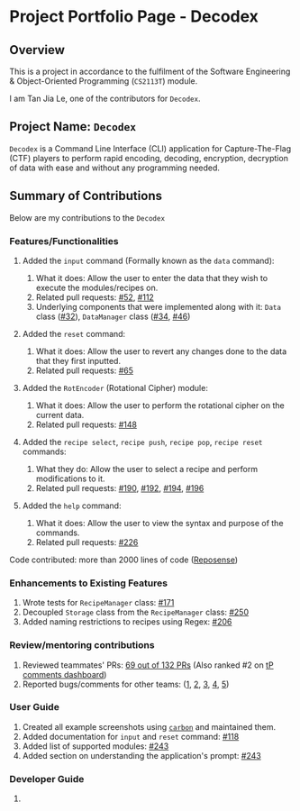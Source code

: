 # Project Portfolio Page - Decodex

## Overview

This is a project in accordance to the fulfilment of the Software Engineering & Object-Oriented Programming (`CS2113T`) module.

I am Tan Jia Le, one of the contributors for `Decodex`.

## Project Name: `Decodex`
`Decodex` is a Command Line Interface (CLI) application for Capture-The-Flag (CTF) players to perform rapid encoding, decoding, encryption, decryption of data with ease and without any programming needed.

## Summary of Contributions
Below are my contributions to the `Decodex`

### Features/Functionalities

1. Added the `input` command (Formally known as the `data` command):
   1. What it does: Allow the user to enter the data that they wish to execute the modules/recipes on.
   2. Related pull requests: [#52](https://github.com/AY2122S1-CS2113T-T10-3/tp/pull/52), [#112](https://github.com/AY2122S1-CS2113T-T10-3/tp/pull/112)
   3. Underlying components that were implemented along with it: `Data` class ([#32](https://github.com/AY2122S1-CS2113T-T10-3/tp/pull/32)), `DataManager` class ([#34](https://github.com/AY2122S1-CS2113T-T10-3/tp/pull/34), [#46](https://github.com/AY2122S1-CS2113T-T10-3/tp/pull/46))

2. Added the `reset` command:
   1. What it does: Allow the user to revert any changes done to the data that they first inputted.
   2. Related pull requests: [#65](https://github.com/AY2122S1-CS2113T-T10-3/tp/pull/65)

3. Added the `RotEncoder` (Rotational Cipher) module:
   1. What it does: Allow the user to perform the rotational cipher on the current data.
   2. Related pull requests: [#148](https://github.com/AY2122S1-CS2113T-T10-3/tp/pull/148)

4. Added the `recipe select`, `recipe push`, `recipe pop`, `recipe reset` commands:
   1. What they do: Allow the user to select a recipe and perform modifications to it.
   2. Related pull requests: [#190](https://github.com/AY2122S1-CS2113T-T10-3/tp/pull/190), [#192](https://github.com/AY2122S1-CS2113T-T10-3/tp/pull/192), [#194](https://github.com/AY2122S1-CS2113T-T10-3/tp/pull/194), [#196](https://github.com/AY2122S1-CS2113T-T10-3/tp/pull/196)

5. Added the `help` command:
   1. What it does: Allow the user to view the syntax and purpose of the commands.
   2. Related pull requests: [#226](https://github.com/AY2122S1-CS2113T-T10-3/tp/pull/226)

Code contributed: more than 2000 lines of code ([Reposense](https://nus-cs2113-ay2122s1.github.io/tp-dashboard/?search=rizemon&sort=groupTitle&sortWithin=title&timeframe=commit&mergegroup=&groupSelect=groupByRepos&breakdown=true&checkedFileTypes=docs~functional-code~test-code~other&since=2021-09-25&tabOpen=true&tabType=authorship&tabAuthor=rizemon&tabRepo=AY2122S1-CS2113T-T10-3%2Ftp%5Bmaster%5D&authorshipIsMergeGroup=false&authorshipFileTypes=docs~functional-code~test-code~other&authorshipIsBinaryFileTypeChecked=false))

### Enhancements to Existing Features

1. Wrote tests for `RecipeManager` class: [#171](https://github.com/AY2122S1-CS2113T-T10-3/tp/pull/171)
2. Decoupled `Storage` class from the `RecipeManager` class: [#250](https://github.com/AY2122S1-CS2113T-T10-3/tp/pull/250)
3. Added naming restrictions to recipes using Regex: [#206](https://github.com/AY2122S1-CS2113T-T10-3/tp/pull/206)

### Review/mentoring contributions
1. Reviewed teammates' PRs: [69 out of 132 PRs](https://github.com/AY2122S1-CS2113T-T10-3/tp/pulls?q=is%3Apr+is%3Aclosed+-author%3A%40me+commenter%3A%40me+reviewed-by%3A%40me) (Also ranked #2 on [tP comments dashboard](https://nus-cs2113-ay2122s1.github.io/dashboards/contents/tp-comments.html))
2. Reported bugs/comments for other teams: ([1](https://github.com/rizemon/ped/issues/5), [2](https://github.com/rizemon/ped/issues/12), [3](https://github.com/rizemon/ped/issues/13), [4](https://github.com/rizemon/ped/issues/7), [5](https://github.com/rizemon/ped/issues/1))

### User Guide
1. Created all example screenshots using [`carbon`](https://carbon.now.sh/) and maintained them.
2. Added documentation for `input` and `reset` command: [#118](https://github.com/AY2122S1-CS2113T-T10-3/tp/pull/118)
3. Added list of supported modules: [#243](https://github.com/AY2122S1-CS2113T-T10-3/tp/pull/243)
4. Added section on understanding the application's prompt: [#243](https://github.com/AY2122S1-CS2113T-T10-3/tp/pull/243) 

### Developer Guide
1. 
